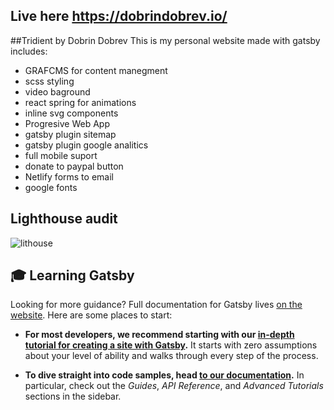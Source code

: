 ## Live here https://dobrindobrev.io/

##Tridient by Dobrin Dobrev
This is my personal website made with gatsby includes:
- GRAFCMS for content manegment
- scss styling
- video baground
- react spring for animations
- inline svg components
- Progresive Web App
- gatsby plugin sitemap
- gatsby plugin google analitics
- full mobile suport
- donate to paypal button
- Netlify forms to email
- google fonts

## Lighthouse audit
![lithouse](https://imgur.com/oPsH1lj)


## 🎓 Learning Gatsby

Looking for more guidance? Full documentation for Gatsby lives [on the website](https://www.gatsbyjs.org/). Here are some places to start:

- **For most developers, we recommend starting with our [in-depth tutorial for creating a site with Gatsby](https://www.gatsbyjs.org/tutorial/).** It starts with zero assumptions about your level of ability and walks through every step of the process.

- **To dive straight into code samples, head [to our documentation](https://www.gatsbyjs.org/docs/).** In particular, check out the _Guides_, _API Reference_, and _Advanced Tutorials_ sections in the sidebar.
